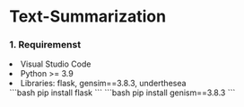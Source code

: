 # Text-Summarization

<h3> 1. Requiremenst </h3>
<li> Visual Studio Code </li>
<li> Python >= 3.9 </li>
<li> Libraries: flask, gensim==3.8.3, underthesea </li>
```bash
  pip install flask
```
```bash
pip install genism==3.8.3
```
